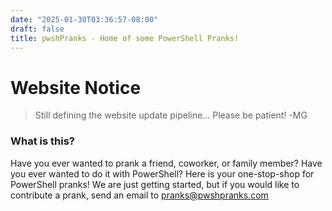 ```yaml
---
date: "2025-01-30T03:36:57-08:00"
draft: false
title: pwshPranks - Home of some PowerShell Pranks!
---
```



# Website Notice
> Still defining the website update pipeline... Please be patient!
> 	-MG


### What is this?
Have you ever wanted to prank a friend, coworker, or family member? Have you ever wanted to do it with PowerShell? Here is your one-stop-shop for PowerShell pranks! We are just getting started, but if you would like to contribute a prank, send an email to pranks@pwshpranks.com